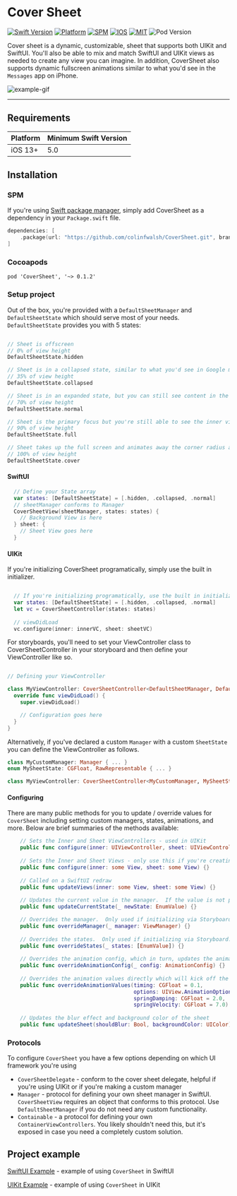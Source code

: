 # Cover Sheet

[![Swift Version][swift version badge]][swift version] [![Platform][platforms badge]][platforms] [![SPM][spm badge]][spm] [![IOS][ios badge]][ios] [![MIT][mit badge]][mit] ![Pod Version][pods_badge]

Cover sheet is a dynamic, customizable, sheet that supports both UIKit and SwiftUI.  You'll also be able to mix and match SwiftUI and UIKit views as needed to create any view you can imagine.  In addition, CoverSheet also supports dynamic fullscreen animations similar to what you'd see in the `Messages` app on iPhone.

![example-gif]
___

## Requirements

| **Platform** | **Minimum Swift Version**  |
|:----------|:----------|
| iOS 13+    | 5.0   |

## Installation

### SPM

If you're using [Swift package manager][spm], simply add CoverSheet as a dependency in your `Package.swift` file.

```Swift
dependencies: [
    .package(url: "https://github.com/colinfwalsh/CoverSheet.git", branch(“main”))
]
```

### Cocoapods

```Pods
pod 'CoverSheet', '~> 0.1.2'
```

### Setup project

Out of the box, you're provided with a `DefaultSheetManager` and `DefaultSheetState` which should serve most of your needs.  `DefaultSheetState` provides you with 5 states:

```Swift

// Sheet is offscreen
// 0% of view height
DefaultSheetState.hidden

// Sheet is in a collapsed state, similar to what you'd see in Google maps on initial load 
// 35% of view height
DefaultSheetState.collapsed

// Sheet is in an expanded state, but you can still see content in the inner view
// 70% of view height
DefaultSheetState.normal

// Sheet is the primary focus but you're still able to see the inner view
// 90% of view height
DefaultSheetState.full

// Sheet takes up the full screen and animates away the corner radius and handle bar
// 100% of view height
DefaultSheetState.cover
```

#### SwiftUI

```Swift
  // Define your State array
  var states: [DefaultSheetState] = [.hidden, .collapsed, .normal]
  // sheetManager conforms to Manager
  CoverSheetView(sheetManager, states: states) {
    // Background View is here
  } sheet: { 
    // Sheet View goes here
  }
```

#### UIKit

If you're initializing CoverSheet programatically, simply use the built in initializer.

```Swift

  // If you're initializing programatically, use the built in initializer
  var states: [DefaultSheetState] = [.hidden, .collapsed, .normal]
  let vc = CoverSheetController(states: states)
  
  // viewDidLoad
  vc.configure(inner: innerVC, sheet: sheetVC)
```

For storyboards, you'll need to set your ViewController class to CoverSheetController in your storyboard and then define your ViewController like so.

```Swift

// Defining your ViewController

class MyViewController: CoverSheetController<DefaultSheetManager, DefaultSheetState> {
  override func viewDidLoad() {
    super.viewDidLoad()

    // Configuration goes here
  }
}

```

Alternatively, if you've declared a custom `Manager` with a custom `SheetState` you can define the ViewController as follows.

```Swift
class MyCustomManager: Manager { ... }
enum MySheetState: CGFloat, RawRepresentable { ... }

class MyViewController: CoverSheetController<MyCustomManager, MySheetState> { ... }
```

#### Configuring

There are many public methods for you to update / override values for `CoverSheet` including setting custom managers, states, animations, and more.  Below are brief summaries of the methods available:

```Swift
    // Sets the Inner and Sheet ViewControllers - used in UIKit
    public func configure(inner: UIViewController, sheet: UIViewController) {}
    
    // Sets the Inner and Sheet Views - only use this if you're creating a custom implementation of CoverSheetView
    public func configure(inner: some View, sheet: some View) {}
    
    // Called on a SwiftUI redraw
    public func updateViews(inner: some View, sheet: some View) {}
    
    // Updates the current value in the manager.  If the value is not present in the state array, it's added and the states are sorted again
    public func updateCurrentState(_ newState: EnumValue) {}

    // Overrides the manager.  Only used if initializing via Storyboard.
    public func overrideManager(_ manager: ViewManager) {}
    
    // Overrides the states.  Only used if initializing via Storyboard.
    public func overrideStates(_ states: [EnumValue]) {}
    
    // Overrides the animation config, which in turn, updates the animations the sheet uses
    public func overrideAnimationConfig(_ config: AnimationConfig) {}
    
    // Overrides the animation values directly which will kick off the creation of a new AnimationConfig
    public func overrideAnimationValues(timing: CGFloat = 0.1,
                                        options: UIView.AnimationOptions = [.curveLinear],
                                        springDamping: CGFloat = 2.0,
                                        springVelocity: CGFloat = 7.0) {}
    
    // Updates the blur effect and background color of the sheet
    public func updateSheet(shouldBlur: Bool, backgroundColor: UIColor) {}
```

### Protocols

To configure `CoverSheet` you have a few options depending on which UI framework you're using

- `CoverSheetDelegate` - conform to the cover sheet delegate, helpful if you're using UIKit or if you're making a custom manager
- `Manager` - protocol for defining your own sheet manager in SwiftUI.  `CoverSheetView` requires an object that conforms to this protocol. Use `DefaultSheetManager` if you do not need any custom functionality.
- `Containable` - a protocol for defining your own `ContainerViewControllers`.  You likely shouldn't need this, but it's exposed in case you need a completely custom solution.

## Project example

[SwiftUI Example][cover-example-swiftUI] - example of using `CoverSheet` in SwiftUI

[UIKit Example][cover-example-uikit] - example of using `CoverSheet` in UIKit

[swift version]: https://swift.org/download/
[swift version badge]: https://img.shields.io/badge/swift-5.0-red
[platforms badge]: https://img.shields.io/badge/platforms-ios-lightgrey
[platforms]: https://swift.org/download/
[mit badge]: https://img.shields.io/badge/license-MIT-lightgrey
[mit]: https://github.com/Mijick/PopupView/blob/main/LICENSE
[spm badge]: https://img.shields.io/badge/spm-compatible-green
[pods_badge]: https://img.shields.io/cocoapods/v/CoverSheet
[spm]: https://www.swift.org/package-manager/
[ios badge]: https://img.shields.io/badge/iOS-13%2B-blue
[ios]: https://developer.apple.com/documentation/ios-ipados-release-notes/ios-ipados-15-release-notes

[cover-example-swiftUI]: https://github.com/colinfwalsh/CoverSheet-SwiftUI-Example
[cover-example-uikit]: https://github.com/colinfwalsh/CoverSheet-UIKit-Example

[example-gif]: https://media.tenor.com/mcJlIPykqu0AAAAC/opensource-coversheet.gif
